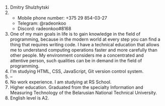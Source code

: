 1. Dmitry Shulzhytski
2. * Mobile phone number: +375 29 854-03-27   
   * Telegram: @radeonkoo
   * Discord: radeonkoo#8168
3. One of my main goals in life is to gain knowledge in the field of programming, because in the modern world at every step you can find a thing that requires writing code. I have a technical education that allows me to understand computing operations faster and more carefully than other people. My environment considers me a concentrated and attentive person, such qualities can be in demand in the field of programming.
4. I'm studying HTML, CSS, JavaScript, Git version control system.
5. –
6. No work experience. I am studying at RS School.
7. Higher education. Graduated from the specialty Information and Measuring Technology of the Belarusian National Technical University.
8. English level is A2.  
